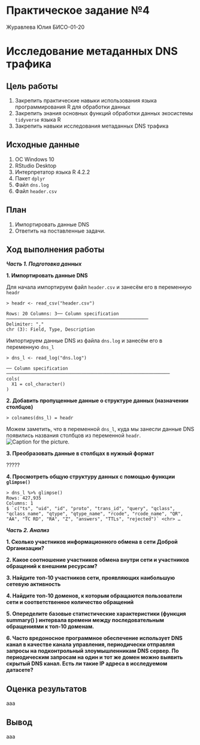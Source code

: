 # Практическое задание №4
Журавлева Юлия БИСО-01-20

# Исследование метаданных DNS трафика

## Цель работы

1.  Закрепить практические навыки использования языка программирования R
    для обработки данных
2.  Закрепить знания основных функций обработки данных экосистемы
    `tidyverse` языка R
3.  Закрепить навыки исследования метаданных DNS трафика

## Исходные данные

1.  ОС Windows 10
2.  RStudio Desktop
3.  Интерпретатор языка R 4.2.2
4.  Пакет `dplyr`
5.  Файл `dns.log`
6.  Файл `header.csv`

## План

1.  Импортировать данные DNS
2.  Ответить на поставленные задачи.

## Ход выполнения работы

***Часть 1. Подготовка данных***

**1. Импортировать данные DNS**

Для начала импортируем файл `header.csv` и занесём его в переменную
`headr`

    > headr <- read_csv("header.csv")

    Rows: 20 Columns: 3── Column specification ─────────────────────────────────────────────────────
    Delimiter: ","
    chr (3): Field, Type, Description

Импортируем данные DNS из файла `dns.log` и занесём его в переменную
`dns_l`

    > dns_l <- read_log("dns.log")

    ── Column specification ─────────────────────────────────────────────────────────────
    cols(
      X1 = col_character()
    )

**2. Добавить пропущенные данные о структуре данных (назначении
столбцов)**

    > colnames(dns_l) = headr

Можем заметить, что в переменной `dns_l`, куда мы занесли данные DNS
появились названия столбцов из переменной `headr`. ![Caption for the
picture.](https://github.com/MoonFlower18/PZ_sem7/blob/main/PZ_4/screen1.png)

**3. Преобразовать данные в столбцах в нужный формат**

?????

**4. Просмотреть общую структуру данных с помощью функции `glimpse()`**

    > dns_l %>% glimpse()
    Rows: 427,935
    Columns: 1
    $ `c("ts", "uid", "id", "proto", "trans_id", "query", "qclass", "qclass_name", "qtype", "qtype_name", "rcode", "rcode_name", "QR", "AA", "TC RD", "RA", "Z", "answers", "TTLs", "rejected")` <chr> …

***Часть 2. Анализ***

**1. Сколько участников информационного обмена в сети Доброй
Организации?**

**2. Какое соотношение участников обмена внутри сети и участников
обращений к внешним ресурсам?**

**3. Найдите топ-10 участников сети, проявляющих наибольшую сетевую
активность**

**4. Найдите топ-10 доменов, к которым обращаются пользователи сети и
соответственное количество обращений**

**5. Опеределите базовые статистические характеристики (функция
summary() ) интервала времени между последовательным обращениями к
топ-10 доменам.**

**6. Часто вредоносное программное обеспечение использует DNS канал в
качестве канала управления, периодически отправляя запросы на
подконтрольный злоумышленникам DNS сервер. По периодическим запросам на
один и тот же домен можно выявить скрытый DNS канал. Есть ли такие IP
адреса в исследуемом датасете?**

## Оценка результатов

ааа

## Вывод

ааа
